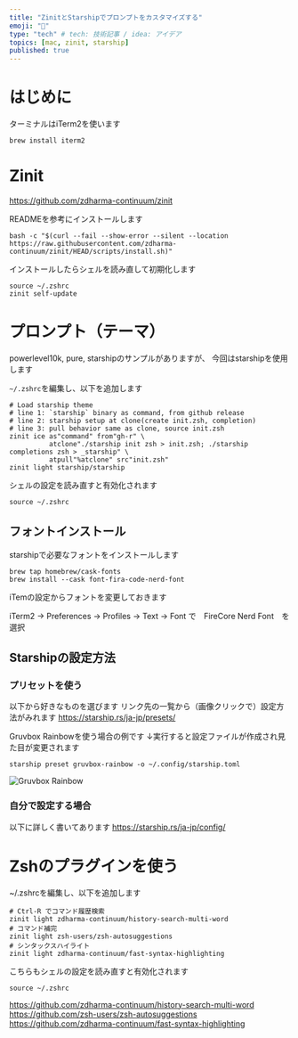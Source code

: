 ```yaml
---
title: "ZinitとStarshipでプロンプトをカスタマイズする"
emoji: "👋"
type: "tech" # tech: 技術記事 / idea: アイデア
topics: [mac, zinit, starship]
published: true
---
```


# はじめに

ターミナルはiTerm2を使います

```
brew install iterm2
```

# Zinit

https://github.com/zdharma-continuum/zinit

READMEを参考にインストールします
```
bash -c "$(curl --fail --show-error --silent --location https://raw.githubusercontent.com/zdharma-continuum/zinit/HEAD/scripts/install.sh)"
```

インストールしたらシェルを読み直して初期化します
```
source ~/.zshrc
zinit self-update
```

# プロンプト（テーマ）

powerlevel10k, pure, starshipのサンプルがありますが、
今回はstarshipを使用します

`~/.zshrc`を編集し、以下を追加します
```
# Load starship theme
# line 1: `starship` binary as command, from github release
# line 2: starship setup at clone(create init.zsh, completion)
# line 3: pull behavior same as clone, source init.zsh
zinit ice as"command" from"gh-r" \
          atclone"./starship init zsh > init.zsh; ./starship completions zsh > _starship" \
          atpull"%atclone" src"init.zsh"
zinit light starship/starship
```
シェルの設定を読み直すと有効化されます
```
source ~/.zshrc
```

## フォントインストール

starshipで必要なフォントをインストールします
```
brew tap homebrew/cask-fonts
brew install --cask font-fira-code-nerd-font
```

iTemの設定からフォントを変更しておきます

iTerm2 -> Preferences -> Profiles -> Text -> Font
で　FireCore Nerd Font　を選択

## Starshipの設定方法

### プリセットを使う

以下から好きなものを選びます
リンク先の一覧から（画像クリックで）設定方法がみれます
https://starship.rs/ja-jp/presets/

Gruvbox Rainbowを使う場合の例です
↓実行すると設定ファイルが作成され見た目が変更されます
```
starship preset gruvbox-rainbow -o ~/.config/starship.toml
```

![Gruvbox Rainbow](https://starship.rs/presets/img/gruvbox-rainbow.png)

### 自分で設定する場合

以下に詳しく書いてあります
https://starship.rs/ja-jp/config/

# Zshのプラグインを使う

~/.zshrcを編集し、以下を追加します
```
# Ctrl-R でコマンド履歴検索
zinit light zdharma-continuum/history-search-multi-word
# コマンド補完
zinit light zsh-users/zsh-autosuggestions
# シンタックスハイライト
zinit light zdharma-continuum/fast-syntax-highlighting
```
こちらもシェルの設定を読み直すと有効化されます
```
source ~/.zshrc
```
https://github.com/zdharma-continuum/history-search-multi-word
https://github.com/zsh-users/zsh-autosuggestions
https://github.com/zdharma-continuum/fast-syntax-highlighting

